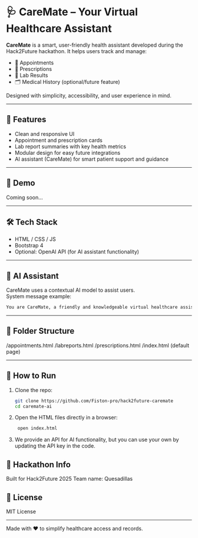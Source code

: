 # 🩺 CareMate – Your Virtual Healthcare Assistant

**CareMate** is a smart, user-friendly health assistant developed during the Hack2Future hackathon. It helps users track and manage:

- 📅 Appointments  
- 💊 Prescriptions  
- 🧪 Lab Results  
- 🗂️ Medical History (optional/future feature)

Designed with simplicity, accessibility, and user experience in mind.

---

## 🌟 Features

- Clean and responsive UI
- Appointment and prescription cards
- Lab report summaries with key health metrics
- Modular design for easy future integrations
- AI assistant (CareMate) for smart patient support and guidance

---

## 🚀 Demo

Coming soon...

---

## 🛠️ Tech Stack

- HTML / CSS / JS
- Bootstrap 4
- Optional: OpenAI API (for AI assistant functionality)

---

## 🧠 AI Assistant

CareMate uses a contextual AI model to assist users.  
System message example:

``` bash
You are CareMate, a friendly and knowledgeable virtual healthcare assistant. You help users manage their appointments, prescriptions, lab results, and patient history. Always respond clearly and kindly. If a question involves serious medical issues, politely remind the user to consult a licensed doctor.
```

---

## 📁 Folder Structure

/appointments.html
/labreports.html
/prescriptions.html
/index.html (default page)


---

## 🧪 How to Run

1. Clone the repo:
   ```bash
   git clone https://github.com/Fiston-pro/hack2future-caremate
   cd caremate-ai
    ```
2. Open the HTML files directly in a browser:
   ```bash
    open index.html
    ```
3. We provide an API for AI functionality, but you can use your own by updating the API key in the code.

## 🤝 Hackathon Info
Built for Hack2Future 2025
Team name: Quesadillas

## 📄 License
MIT License

---

Made with ❤️ to simplify healthcare access and records.

